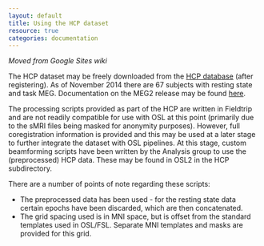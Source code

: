 ```yaml
---
layout: default
title: Using the HCP dataset
resource: true
categories: documentation
---
```


_Moved from Google Sites wiki_

The HCP dataset may be freely downloaded from the [HCP database](https://db.humanconnectome.org/app/template/Login.vm) (after registering). As of November 2014 there are 67 subjects with resting state and task MEG. Documentation on the MEG2 release may be found [here](http://www.humanconnectome.org/study/hcp-young-adult/document/500-subjects-data-release/).

The processing scripts provided as part of the HCP are written in Fieldtrip and are not readily compatible for use with OSL at this point (primarily due to the sMRI files being masked for anonymity purposes). However, full coregistration information is provided and this may be used at a later stage to further integrate the dataset with OSL pipelines. At this stage, custom beamforming scripts have been written by the Analysis group to use the (preprocessed) HCP data. These may be found in OSL2 in the HCP subdirectory.

There are a number of points of note regarding these scripts:

- The preprocessed data has been used - for the resting state data certain epochs have been discarded, which are then concatenated.
- The grid spacing used is in MNI space, but is offset from the standard templates used in OSL/FSL. Separate MNI templates and masks are provided for this grid.